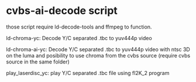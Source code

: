 # cvbs-ai-decode script
those script require ld-decode-tools and ffmpeg to function.

ld-chroma-yc:
Decode Y/C separated .tbc to yuv444p video

ld-chroma-ai-yc:
Decode Y/C separated .tbc to yuv444p video with ntsc 3D on the luma and posibility to use chroma from the cvbs source (require cvbs source in the same folder)

play_laserdisc_yc:
play Y/C separated .tbc file using fl2K_2 program